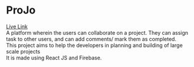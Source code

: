 # ProJo
 
 [Live Link](https://projo-71b74.web.app/)
 <br>
 A platform wherein the users can collaborate on a project. They can assign task to other users, and can add comments/ mark them as completed.
  <br>
 This project aims to help the developers in planning and building of large scale projects
  <br>
 It is made using React JS and Firebase.

